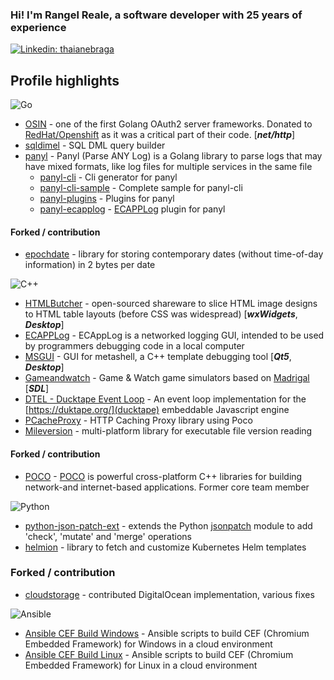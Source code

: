 ### Hi! I'm Rangel Reale, a software developer with 25 years of experience

[![Linkedin: thaianebraga](https://img.shields.io/badge/-rangelreale-blue?style=flat-square&logo=Linkedin&logoColor=white&link=https://www.linkedin.com/in/rangel-reale-6144312a/)](https://www.linkedin.com/in/rangelreale/)

## Profile highlights

![Go](https://img.shields.io/badge/go-%2300ADD8.svg?style=for-the-badge&logo=go&logoColor=white)


* [OSIN](https://github.com/RangelReale/osin) -  one of the first Golang OAuth2 server frameworks. Donated to [RedHat/Openshift](https://github.com/openshift/osin) as it was a critical part of their code. [***net/http***]
* [sqldimel](https://github.com/RangelReale/sqldimel) - SQL DML query builder
* [panyl](https://github.com/RangelReale/panyl) - Panyl (Parse ANY Log) is a Golang library to parse logs that may have mixed formats, like log files for multiple services in the same file
    * [panyl-cli](https://github.com/RangelReale/panyl-cli) - Cli generator for panyl
    * [panyl-cli-sample](https://github.com/RangelReale/panyl-cli-sample) - Complete sample for panyl-cli
    * [panyl-plugins](https://github.com/RangelReale/panyl-plugins) - Plugins for panyl
    * [panyl-ecapplog](https://github.com/RangelReale/panyl-ecapplog) - [ECAPPLog](https://github.com/RangelReale/ecapplog) plugin for panyl

#### Forked / contribution

* [epochdate](https://github.com/RangelReale/epochdate) - library for storing contemporary dates (without time-of-day information) in 2 bytes per date


![C++](https://img.shields.io/badge/c++-%2300599C.svg?style=for-the-badge&logo=c%2B%2B&logoColor=white)


* [HTMLButcher](https://github.com/RangelReale/htmlbutcher) - open-sourced shareware to slice HTML image designs to HTML table layouts (before CSS was widespread) [***wxWidgets***, ***Desktop***]
* [ECAPPLog](https://github.com/RangelReale/ecapplog) - ECAppLog is a networked logging GUI, intended to be used by programmers debugging code in a local computer
* [MSGUI](https://github.com/RangelReale/msgui) - GUI for metashell, a C++ template debugging tool [***Qt5***, ***Desktop***]
* [Gameandwatch](https://github.com/RangelReale/gameandwatch) - Game & Watch game simulators based on [Madrigal](http://www.madrigaldesign.it/sim/) [***SDL***]
* [DTEL - Ducktape Event Loop](https://github.com/RangelReale/dtel) - An event loop implementation for the [https://duktape.org/](ducktape) embeddable Javascript engine
* [PCacheProxy](https://github.com/RangelReale/pcacheproxy) - HTTP Caching Proxy library using Poco
* [Mileversion](https://github.com/RangelReale/mileversion) - multi-platform library for executable file version reading

#### Forked / contribution

* [POCO](https://github.com/RangelReale/poco) - [POCO](https://github.com/pocoproject/poco) is powerful cross-platform C++ libraries for building network-and internet-based applications. Former core team member


![Python](https://img.shields.io/badge/python-3670A0?style=for-the-badge&logo=python&logoColor=ffdd54)


* [python-json-patch-ext](https://github.com/RangelReale/python-json-patch-ext) - extends the Python [jsonpatch](https://github.com/stefankoegl/python-json-patch) module to add 'check', 'mutate' and 'merge' operations
* [helmion](https://github.com/RangelReale/helmion) - library to fetch and customize Kubernetes Helm templates

### Forked / contribution

* [cloudstorage](https://github.com/scottwernervt/cloudstorage) - contributed DigitalOcean implementation, various fixes


![Ansible](https://img.shields.io/badge/ansible-%231A1918.svg?style=for-the-badge&logo=ansible&logoColor=white)


* [Ansible CEF Build Windows](https://github.com/RangelReale/ansible-cef-build-windows) - Ansible scripts to build CEF (Chromium Embedded Framework) for Windows in a cloud environment
* [Ansible CEF Build Linux](https://github.com/RangelReale/ansible-cef-build-linux) - Ansible scripts to build CEF (Chromium Embedded Framework) for Linux in a cloud environment


<!--
**RangelReale/RangelReale** is a ✨ _special_ ✨ repository because its `README.md` (this file) appears on your GitHub profile.

Here are some ideas to get you started:

- 🔭 I’m currently working on ...
- 🌱 I’m currently learning ...
- 👯 I’m looking to collaborate on ...
- 🤔 I’m looking for help with ...
- 💬 Ask me about ...
- 📫 How to reach me: ...
- 😄 Pronouns: ...
- ⚡ Fun fact: ...
-->

